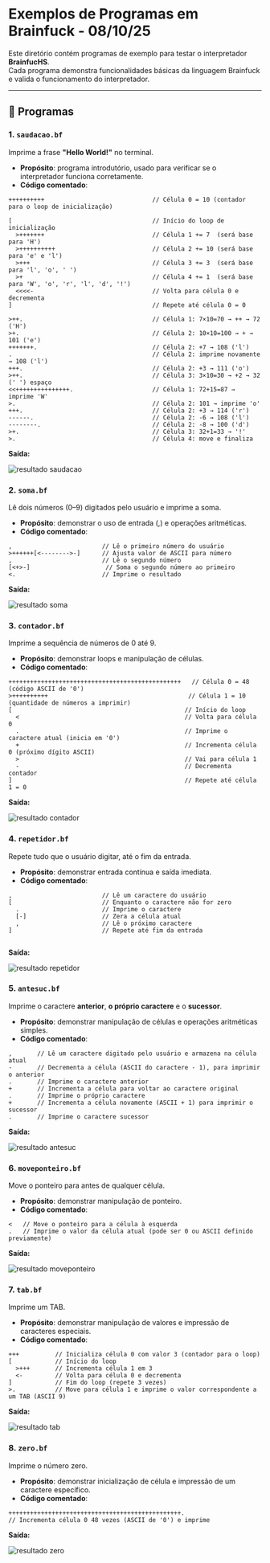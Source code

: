 # Exemplos de Programas em Brainfuck - 08/10/25

Este diretório contém programas de exemplo para testar o interpretador **BrainfucHS**.  
Cada programa demonstra funcionalidades básicas da linguagem Brainfuck e valida o funcionamento do interpretador.

---

## 🔹 Programas

### 1. `saudacao.bf`
Imprime a frase **"Hello World!"** no terminal.

- **Propósito**: programa introdutório, usado para verificar se o interpretador funciona corretamente.  
- **Código comentado**:
```brainfuck
++++++++++                              // Célula 0 = 10 (contador para o loop de inicialização)

[                                       // Início do loop de inicialização
  >+++++++                              // Célula 1 += 7  (será base para 'H')
  >++++++++++                           // Célula 2 += 10 (será base para 'e' e 'l')
  >+++                                  // Célula 3 += 3  (será base para 'l', 'o', ' ')
  >+                                    // Célula 4 += 1  (será base para 'W', 'o', 'r', 'l', 'd', '!')
  <<<<-                                 // Volta para célula 0 e decrementa
]                                       // Repete até célula 0 = 0

>++.                                    // Célula 1: 7×10=70 → ++ → 72 ('H')
>+.                                     // Célula 2: 10×10=100 → + → 101 ('e')
+++++++.                                // Célula 2: +7 → 108 ('l')
.                                       // Célula 2: imprime novamente → 108 ('l')
+++.                                    // Célula 2: +3 → 111 ('o')
>++.                                    // Célula 3: 3×10=30 → +2 → 32 (' ') espaço
<<+++++++++++++++.                      // Célula 1: 72+15=87 → imprime 'W'
>.                                      // Célula 2: 101 → imprime 'o'
+++.                                    // Célula 2: +3 → 114 ('r')
------.                                 // Célula 2: -6 → 108 ('l')
--------.                               // Célula 2: -8 → 100 ('d')
>+.                                     // Célula 3: 32+1=33 → '!'
>.                                      // Célula 4: move e finaliza
```

**Saída:**

![resultado saudacao](./prints/resultado-saudacao.png)

### 2. `soma.bf`
Lê dois números (0–9) digitados pelo usuário e imprime a soma.

- **Propósito**: demonstrar o uso de entrada (,) e operações aritméticas.  
- **Código comentado**:
```brainfuck
,                         // Lê o primeiro número do usuário
>++++++[<-------->-]      // Ajusta valor de ASCII para número
,                         // Lê o segundo número
[<+>-]                     // Soma o segundo número ao primeiro
<.                        // Imprime o resultado
```

**Saída:**

![resultado soma](./prints/resultado-soma.png)

### 3. `contador.bf`
Imprime a sequência de números de 0 até 9.

- **Propósito**: demonstrar loops e manipulação de células. 
- **Código comentado**:
```brainfuck
++++++++++++++++++++++++++++++++++++++++++++++++   // Célula 0 = 48 (código ASCII de '0')
>++++++++++                                       // Célula 1 = 10 (quantidade de números a imprimir)
[                                                // Início do loop
  <                                              // Volta para célula 0
  .                                              // Imprime o caractere atual (inicia em '0')
  +                                              // Incrementa célula 0 (próximo dígito ASCII)
  >                                              // Vai para célula 1
  -                                              // Decrementa contador
]                                                // Repete até célula 1 = 0                   
```

**Saída:**

![resultado contador](./prints/resultado-contador.png)

### 4. `repetidor.bf`
Repete tudo que o usuário digitar, até o fim da entrada.

- **Propósito**: demonstrar entrada contínua e saída imediata. 
- **Código comentado**:
```brainfuck
,                         // Lê um caractere do usuário
[                         // Enquanto o caractere não for zero
  .                       // Imprime o caractere
  [-]                     // Zera a célula atual
  ,                       // Lê o próximo caractere
]                         // Repete até fim da entrada
                 
```

**Saída:**

![resultado repetidor](./prints/resultado-repetidor.png)

### 5. `antesuc.bf`
Imprime o caractere **anterior**, **o próprio caractere** e o **sucessor**.

- **Propósito**: demonstrar manipulação de células e operações aritméticas simples.  
- **Código comentado**:
```brainfuck
,       // Lê um caractere digitado pelo usuário e armazena na célula atual
-       // Decrementa a célula (ASCII do caractere - 1), para imprimir o anterior
.       // Imprime o caractere anterior
+       // Incrementa a célula para voltar ao caractere original
.       // Imprime o próprio caractere
+       // Incrementa a célula novamente (ASCII + 1) para imprimir o sucessor
.       // Imprime o caractere sucessor
```

**Saída:**

![resultado antesuc](./prints/resultado-antesuc.png)

### 6. `moveponteiro.bf`
Move o ponteiro para antes de qualquer célula.

- **Propósito**: demonstrar manipulação de ponteiro.  
- **Código comentado**:
```brainfuck
<   // Move o ponteiro para a célula à esquerda
.   // Imprime o valor da célula atual (pode ser 0 ou ASCII definido previamente)
```

**Saída:**

![resultado moveponteiro](./prints/resultado-moveponteiro.png)

### 7. `tab.bf`
Imprime um TAB.

- **Propósito**: demonstrar manipulação de valores e impressão de caracteres especiais. 
- **Código comentado**:
```brainfuck
+++          // Inicializa célula 0 com valor 3 (contador para o loop)
[            // Início do loop
  >+++       // Incrementa célula 1 em 3
  <-         // Volta para célula 0 e decrementa
]            // Fim do loop (repete 3 vezes)
>.           // Move para célula 1 e imprime o valor correspondente a um TAB (ASCII 9)        
```

**Saída:**

![resultado tab](./prints/resultado-tab.png)

### 8. `zero.bf`
Imprime o número zero.

- **Propósito**: demonstrar inicialização de célula e impressão de um caractere específico. 
- **Código comentado**:
```brainfuck
++++++++++++++++++++++++++++++++++++++++++++++++.  
// Incrementa célula 0 48 vezes (ASCII de '0') e imprime                
```

**Saída:**

![resultado zero](./prints/resultado-zero.png)

